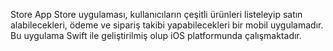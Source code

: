 Store App
Store uygulaması, kullanıcıların çeşitli ürünleri listeleyip satın alabilecekleri, ödeme ve sipariş takibi yapabilecekleri bir mobil uygulamadır. Bu uygulama Swift ile geliştirilmiş olup iOS platformunda çalışmaktadır.
